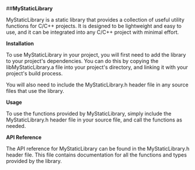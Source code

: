 ##**MyStaticLibrary**

MyStaticLibrary is a static library that provides a collection of useful utility functions for C/C++ projects. It is designed to be lightweight and easy to use, and it can be integrated into any C/C++ project with minimal effort.

**Installation**

To use MyStaticLibrary in your project, you will first need to add the library to your project's dependencies. You can do this by copying the libMyStaticLibrary.a file into your project's directory, and linking it with your project's build process.

You will also need to include the MyStaticLibrary.h header file in any source files that use the library.

**Usage**

To use the functions provided by MyStaticLibrary, simply include the MyStaticLibrary.h header file in your source file, and call the functions as needed.

**API Reference**

The API reference for MyStaticLibrary can be found in the MyStaticLibrary.h header file. This file contains documentation for all the functions and types provided by the library.

